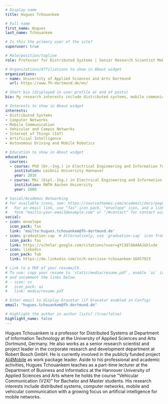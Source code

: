```yaml
---
# Display name
title: Hugues Tchouankem

# Full name
first_name: Hugues
last_name: Tchouankem

# Is this the primary user of the site?
superuser: true

# Role/position/tagline
role: Professor for Distributed Systems | Senior Research Scientist Mobile Communication

# Organizations/Affiliations to show in About widget
organizations:
- name: University of Applied Sciences and Arts Dortmund
  url: https://www.fh-dortmund.de/en/

# Short bio (displayed in user profile at end of posts)
bio: My research interests include distributed systems, mobile communication, vehicular communication (V2X, C-V2X) and IoT

# Interests to show in About widget
interests:
- Distributed Systems
- Computer Networks
- Mobile Communication
- Vehicular and Campus Networks
- Internet of Things (IoT)
- Artificial Intelligence
- Autonomous Driving and Mobile Robotics

# Education to show in About widget
education:
  courses:
  - course: PhD (Dr.-Ing.) in Electrical Engineering and Information Technology
    institution: Leibniz University Hannover
    year: 2016
  - course: MSc (Dipl.-Ing.) in Electrical Engineering and Information Technology
    institution: RWTH Aachen University
    year: 2009

# Social/Academic Networking
# For available icons, see: https://sourcethemes.com/academic/docs/page-builder/#icons
#   For an email link, use "fas" icon pack, "envelope" icon, and a link in the
#   form "mailto:your-email@example.com" or "/#contact" for contact widget.
social:
- icon: envelope
  icon_pack: fas
  link: 'mailto:hugues.tchouankem@fh-dortmund.de'
- icon: graduation-cap  # Alternatively, use `graduation-cap` icon from `ai` icon pack
  icon_pack: fas
  link: https://scholar.google.com/citations?user=gY13QlQAAAAJ&hl=de
- icon: linkedin
  icon_pack: fab
  link: https://de.linkedin.com/in/h-narcisse-tchouankem-16657923

# Link to a PDF of your resume/CV.
# To use: copy your resume to `static/media/resume.pdf`, enable `ai` icons in `params.toml`, 
# and uncomment the lines below.
# - icon: cv
#   icon_pack: ai
#   link: media/resume.pdf

# Enter email to display Gravatar (if Gravatar enabled in Config)
email: "hugues.tchouankem@fh-dortmund.de"

# Highlight the author in author lists? (true/false)
highlight_name: false
---
```

Hugues Tchouankem is a professor for Distributed Systems at Department of Information Technology at the University of Applied Sciences and Arts Dortmund, Germany. He also works as a senior research scientist and project leader in the corporate research and development department at Robert Bosch GmbH. He is currently involved in the publicly funded project [AI4Mobile](https://www.ai4mobile.org/en/) as work package leader. Aside to his professional and academic activities, Hugues Tchouankem teaches as a part-time lecturer at the Department of Business and Informatics at the Hannover University of Applied Sciences and Arts where he holds the course "Vehicular Communication (V2X)" for Bachelor and Master students. His research interests include distributed systems, computer networks, mobile and vehicular communication with a growing focus on artificial intelligence for mobile networks.

